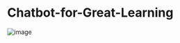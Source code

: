 # Chatbot-for-Great-Learning


![image](https://user-images.githubusercontent.com/59139033/162818751-834fc279-852e-42c2-821f-dda45908b0e1.png)
